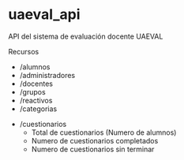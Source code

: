 # uaeval_api
API del sistema de evaluación docente UAEVAL

Recursos
  * /alumnos
  * /administradores
  * /docentes
  * /grupos
  * /reactivos
  * /categorias
  <!--  -->
  * /cuestionarios
    - Total de cuestionarios (Numero de alumnos)
    - Numero de cuestionarios completados
    - Numero de cuestionarios sin terminar